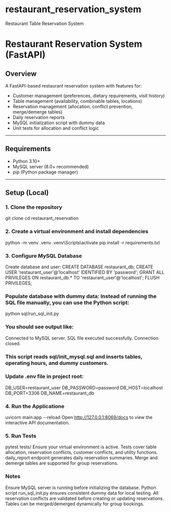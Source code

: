 # restaurant_reservation_system
Restaurant Table Reservation System

# Restaurant Reservation System (FastAPI)

## Overview
A FastAPI-based restaurant reservation system with features for:

- Customer management (preferences, dietary requirements, visit history)
- Table management (availability, combinable tables, locations)
- Reservation management (allocation, conflict prevention, merge/demerge tables)
- Daily reservation reports
- MySQL initialization script with dummy data
- Unit tests for allocation and conflict logic

---

## Requirements

- Python 3.10+
- MySQL server (8.0+ recommended)
- pip (Python package manager)

---

## Setup (Local)

### 1. Clone the repository
git clone <repo-url>
cd restaurant_reservation

### 2. Create a virtual environment and install dependencies
python -m venv .venv
.venv\Scripts\activate
pip install -r requirements.txt

### 3. Configure MySQL Database
Create database and user:
CREATE DATABASE restaurant_db;
CREATE USER 'restaurant_user'@'localhost' IDENTIFIED BY 'password';
GRANT ALL PRIVILEGES ON restaurant_db.* TO 'restaurant_user'@'localhost';
FLUSH PRIVILEGES;

### Populate database with dummy data: Instead of running the SQL file manually, you can use the Python script:
python sql/run_sql_init.py

### You should see output like:
Connected to MySQL server.
SQL file executed successfully.
Connection closed.
### This script reads sql/init_mysql.sql and inserts tables, operating hours, and dummy customers.

### Update .env file in project root:
DB_USER=restaurant_user
DB_PASSWORD=password
DB_HOST=localhost
DB_PORT=3306
DB_NAME=restaurant_db

### 4. Run the Applicatione
uvicorn main:app --reload
Open http://127.0.0.1:8069/docs to view the interactive API documentation.

### 5. Run Tests
pytest tests/
Ensure your virtual environment is active.
Tests cover table allocation, reservation conflicts, customer conflicts, and utility functions.
daily_report endpoint generates daily reservation summaries.
Merge and demerge tables are supported for group reservations.

### Notes
Ensure MySQL server is running before initializing the database.
Python script run_sql_init.py ensures consistent dummy data for local testing.
All reservation conflicts are validated before creating or updating reservations.
Tables can be merged/demerged dynamically for group bookings.